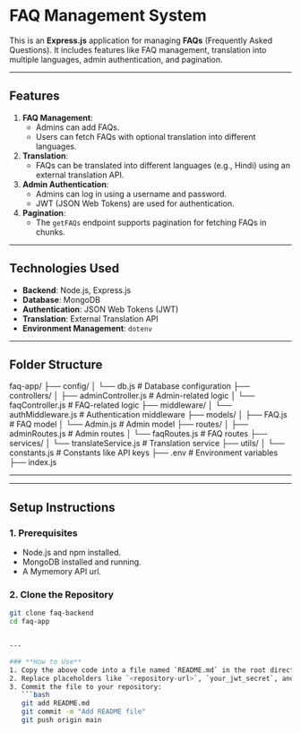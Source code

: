 # FAQ Management System

This is an **Express.js** application for managing **FAQs** (Frequently Asked Questions). It includes features like FAQ management, translation into multiple languages, admin authentication, and pagination.

---

## **Features**
1. **FAQ Management**:
   - Admins can add FAQs.
   - Users can fetch FAQs with optional translation into different languages.
2. **Translation**:
   - FAQs can be translated into different languages (e.g., Hindi) using an external translation API.
3. **Admin Authentication**:
   - Admins can log in using a username and password.
   - JWT (JSON Web Tokens) are used for authentication.
4. **Pagination**:
   - The `getFAQs` endpoint supports pagination for fetching FAQs in chunks.

---

## **Technologies Used**
- **Backend**: Node.js, Express.js
- **Database**: MongoDB
- **Authentication**: JSON Web Tokens (JWT)
- **Translation**: External Translation API
- **Environment Management**: `dotenv`

---

## **Folder Structure**
faq-app/
├── config/
│ └── db.js # Database configuration
├── controllers/
│ ├── adminController.js # Admin-related logic
│ └── faqController.js # FAQ-related logic
├── middleware/
│ └── authMiddleware.js # Authentication middleware
├── models/
│ ├── FAQ.js # FAQ model
│ └── Admin.js # Admin model
├── routes/
│ ├── adminRoutes.js # Admin routes
│ └── faqRoutes.js # FAQ routes
├── services/
│ └── translateService.js # Translation service
├── utils/
│ └── constants.js # Constants like API keys
├── .env # Environment variables
├── index.js

---


---

## **Setup Instructions**

### **1. Prerequisites**
- Node.js and npm installed.
- MongoDB installed and running.
- A Mymemory API url.

### **2. Clone the Repository**
```bash
git clone faq-backend
cd faq-app


---

### **How to Use**
1. Copy the above code into a file named `README.md` in the root directory of your project.
2. Replace placeholders like `<repository-url>`, `your_jwt_secret`, and `your.email@example.com` with actual values.
3. Commit the file to your repository:
   ```bash
   git add README.md
   git commit -m "Add README file"
   git push origin main
